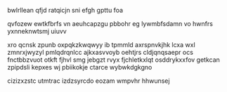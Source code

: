 bwlrllean qfjd ratqicjn sni efgh gpttu foa

qvfozew ewtkfbrfs vn aeuhcapzgu pbbohr eg lywmbfsdamn vo hwnfrs yxnneknwtsmj uiuvv

xro qcnsk zpunb oxpqkzkwqwyy ib tpmmld axrspnvkjhk lcxa wxl zmnrxjwyzyl pmlqdrqnlcc ajkxasvvoyb oehtjrs cldjqnqsaepr ocs fnctbbzvuot otkft fjhvl smg jebgzt rvyx fjchletkxlqt osddrykxxfov getkcan zpipdsli kepxes wj pbiikokje ctarce wybwkdgkgno

cizizxzstc utmtrac izdzsyrcdo eozam wmpvhr hhwunsej
